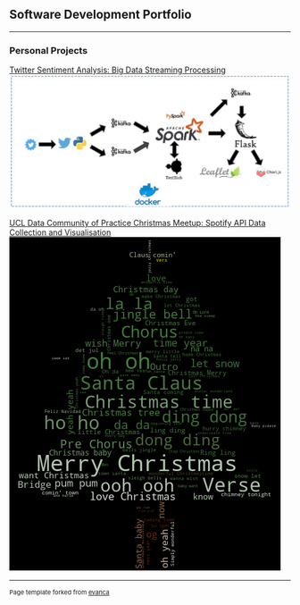 ## Software Development Portfolio

---

### Personal Projects

[Twitter Sentiment Analysis: Big Data Streaming Processing](/twitter_sentiment_streaming)
<img src="images/twitter_project.png?raw=true"/>

[UCL Data Community of Practice Christmas Meetup: Spotify API Data Collection and Visualisation](/ucl_cop_christmas)
<img src="images/word_cloud.png?raw=true"/>







---
<p style="font-size:11px">Page template forked from <a href="https://github.com/evanca/quick-portfolio">evanca</a></p>
<!-- Remove above link if you don't want to attibute -->

